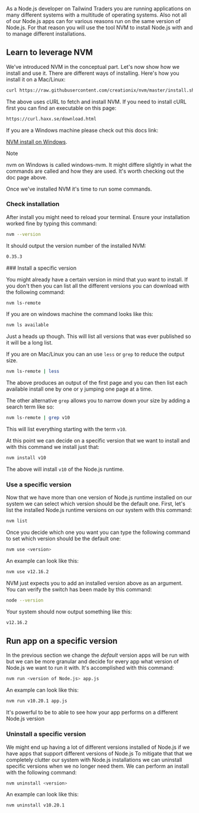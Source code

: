 As a Node.js developer on Tailwind Traders you are running applications on many different systems with a multitude of operating systems. Also not all of our Node.js apps can for various reasons run on the same version of Node.js. For that reason you will use the tool NVM to install Node.js with and to manage different installations.

## Learn to leverage NVM

We've introduced NVM in the conceptual part. Let's now show how we install and use it. There are different ways of installing. Here's how you install it on a Mac/Linux:

```bash
curl https://raw.githubusercontent.com/creationix/nvm/master/install.sh | bash
```

The above uses cURL to fetch and install NVM. If you need to install cURL first you can find an executable on this page:

```bash
https://curl.haxx.se/download.html
```

If you are a Windows machine please check out this docs link:

[NVM install on Windows](https://docs.microsoft.com/en-us/windows/nodejs/setup-on-windows).

> [!NOTE]
> nvm on Windows is called windows-nvm. It might differe slightly in what the commands are called and how they are used. It's worth checking out the doc page above.

Once we've installed NVM it's time to run some commands.

### Check installation

After install you might need to reload your terminal. Ensure your installation worked fine by typing this command:

```bash
nvm --version
```

It should output the version number of the installed NVM:

```bash
0.35.3
```

### Install a specific version

You might already have a certain version in mind that yuo want to install. If you don't then you can list all the different versions you can download with the following command:

```bash
nvm ls-remote
```

If you are on windows machine the command looks like this:

```bash
nvm ls available
```

Just a heads up though. This will list all versions that was ever published so it will be a long list.

If you are on Mac/Linux you can an use `less` or `grep` to reduce the output size.

```bash
nvm ls-remote | less
```

The above produces an output of the first page and you can then list each available install one by one or y jumping one page at a time.

The other alternative `grep` allows you to narrow down your size by adding a search term like so:

```bash
nvm ls-remote | grep v10
```

This will list everything starting with the term `v10`.

At this point we can decide on a specific version that we want to install and with this command we install just that:

```bash
nvm install v10
```

The above will install `v10` of the Node.js runtime.

### Use a specific version

Now that we have more than one version of Node.js runtime installed on our system we can select which version should be the default one. First, let's list the installed Node.js runtime versions on our system with this command:

```bash
nvm list
```

Once you decide which one you want you can type the following command to set which version should be the default one:

```bash
nvm use <version>
```

An example can look like this:

```bash
nvm use v12.16.2
```

NVM just expects you to add an installed version above as an argument. You can verify the switch has been made by this command:

```bash
node --version
```

Your system should now output something like this:

```bash
v12.16.2
```

## Run app on a specific version

In the previous section we change the *default* version apps will be run with but we can be more granular and decide for every app what version of Node.js we want to run it with. It's accomplished with this command:

```bash
nvm run <version of Node.js> app.js
```

An example can look like this:

```bash
nvm run v10.20.1 app.js
```

It's powerful to be to able to see how your app performs on a different Node.js version

### Uninstall a specific version

We might end up having a lot of different versions installed of Node.js if we have apps that support different versions of Node.js To mitigate that that we completely clutter our system with Node.js installations we can uninstall specific versions when we no longer need them. We can perform an install with the following command:

```bash
nvm uninstall <version>
```

An example can look like this:

```bash
nvm uninstall v10.20.1
```

